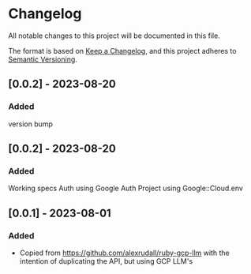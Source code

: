 # Changelog

All notable changes to this project will be documented in this file.

The format is based on [Keep a Changelog](https://keepachangelog.com/en/1.0.0/),
and this project adheres to [Semantic Versioning](https://semver.org/spec/v2.0.0.html).

## [0.0.2] - 2023-08-20

### Added
version bump

## [0.0.2] - 2023-08-20

### Added
Working specs
Auth using Google Auth
Project using Google::Cloud.env

## [0.0.1] - 2023-08-01

### Added

- Copied from https://github.com/alexrudall/ruby-gcp-llm with the intention of duplicating the API, but using GCP LLM's

